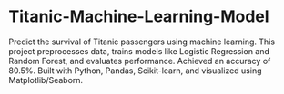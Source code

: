 # Titanic-Machine-Learning-Model
Predict the survival of Titanic passengers using machine learning. This project preprocesses data, trains models like Logistic Regression and Random Forest, and evaluates performance. Achieved an accuracy of 80.5%. Built with Python, Pandas, Scikit-learn, and visualized using Matplotlib/Seaborn.
